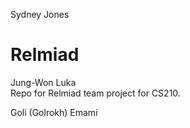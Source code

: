 Sydney Jones
# Relmiad
Jung-Won
Luka  
Repo for Relmiad team project for CS210. 

Goli (Golrokh) Emami 
